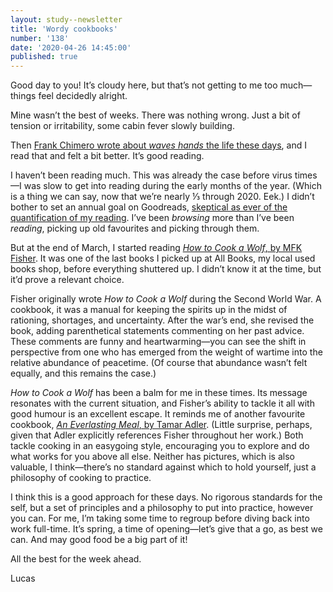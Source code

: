 ```yaml
---
layout: study--newsletter
title: 'Wordy cookbooks'
number: '138'
date: '2020-04-26 14:45:00'
published: true
---
```


Good day to you! It’s cloudy here, but that’s not getting to me too much—things feel decidedly alright.

Mine wasn’t the best of weeks. There was nothing wrong. Just a bit of tension or irritability, some cabin fever slowly building.

Then [Frank Chimero wrote about _waves hands_ the life these days](https://frankchimero.com/blog/2020/today-today-today/), and I read that and felt a bit better. It’s good reading.

I haven’t been reading much. This was already the case before virus times—I was slow to get into reading during the early months of the year. (Which is a thing we can say, now that we’re nearly ⅓ through 2020. Eek.) I didn’t bother to set an annual goal on Goodreads, [skeptical as ever of the quantification of my reading](https://lucascherkewski.com/study/quantifying-reading/). I’ve been _browsing_ more than I’ve been _reading_, picking up old favourites and picking through them.

But at the end of March, I started reading [_How to Cook a Wolf_, by MFK Fisher](https://www.goodreads.com/book/show/250693.How_to_Cook_a_Wolf). It was one of the last books I picked up at All Books, my local used books shop, before everything shuttered up. I didn’t know it at the time, but it’d prove a relevant choice.

Fisher originally wrote _How to Cook a Wolf_ during the Second World War. A cookbook, it was a manual for keeping the spirits up in the midst of rationing, shortages, and uncertainty. After the war’s end, she revised the book, adding parenthetical statements commenting on her past advice. These comments are funny and heartwarming—you can see the shift in perspective from one who has emerged from the weight of wartime into the relative abundance of peacetime. (Of course that abundance wasn’t felt equally, and this remains the case.)

_How to Cook a Wolf_ has been a balm for me in these times. Its message resonates with the current situation, and Fisher’s ability to tackle it all with good humour is an excellent escape. It reminds me of another favourite cookbook, [_An Everlasting Meal_, by Tamar Adler](https://www.goodreads.com/book/show/11300085-an-everlasting-meal). (Little surprise, perhaps, given that Adler explicitly references Fisher throughout her work.) Both tackle cooking in an easygoing style, encouraging you to explore and do what works for you above all else. Neither has pictures, which is also valuable, I think—there’s no standard against which to hold yourself, just a philosophy of cooking to practice.

I think this is a good approach for these days. No rigorous standards for the self, but a set of principles and a philosophy to put into practice, however you can. For me, I’m taking some time to regroup before diving back into work full-time. It’s spring, a time of opening—let’s give that a go, as best we can. And may good food be a big part of it!

All the best for the week ahead.

Lucas